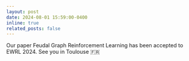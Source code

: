 ```yaml
---
layout: post
date: 2024-08-01 15:59:00-0400
inline: true
related_posts: false
---
```


Our paper Feudal Graph Reinforcement Learning has been accepted to EWRL 2024. See you in Toulouse :fr:

